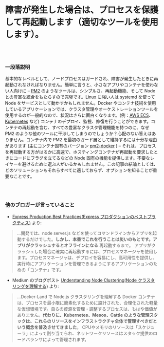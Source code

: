 # 障害が発生した場合は、プロセスを保護して再起動します（適切なツールを使用します）。

<br/><br/>

### 一段落説明

基本的なレベルとして、ノードプロセスはガードされ、障害が発生したときに再起動されなければなりません。簡単に言うと、小さなアプリやコンテナを使わない人向けに – [PM2](https://www.npmjs.com/package/pm2-docker) のようなツールは、シンプルさ、再起動機能、そして Node との豊富な統合をもたらすので完璧です。Linux に強い人は systemd を使って Node をサービスとして動かすかもしれません。Docker やコンテナ技術を使用しているアプリケーションでは、クラスタ管理やオーケストレーションツールを使用するのが一般的なので、状況はさらに面白くなります。(例：[AWS ECS](http://docs.aws.amazon.com/AmazonECS/latest/developerguide/Welcome.html)、[Kubernetes](https://kubernetes.io/) など) コンテナのデプロイ、監視、修復を行うことができます。コンテナの再起動を含む、すべての豊富なクラスタ管理機能を持つのに、なぜ PM2 のような他のツールに干渉してしまうのでしょうか？心配のない答えはありません。コンテナ内で PM2 を最初のガード層として維持するには十分な理由があります (主にコンテナ固有のバージョン [pm2-docker](https://www.npmjs.com/package/pm2-docker) ) – それは、プロセスを再起動する方がはるかに高速で、ホスティングコンテナが再起動を要求したときにコードにフラグを立てるなどの Node 固有の機能を提供します。不要なレイヤーを避けるために選ぶ人がいるかもしれません。この記事の結論としては、どのソリューションもそれらすべてに適しておらず、オプションを知ることが重要なことです。

<br/><br/>

### 他のブロガーが言っていること

* [Express Production Best Practices(Express プロダクションのベストプラクティス)](https://expressjs.com/en/advanced/best-practice-performance.html) より:
> ...開発では、node server.js などを使ってコマンドラインからアプリを起動するだけでした。**しかし、本番でこれを行うことは災いのもとです。アプリがクラッシュするとオフラインになる** 再起動するまで。 アプリがクラッシュした場合に確実に再起動するには、プロセスマネージャを使用します。プロセスマネージャは、デプロイを容易にし、高可用性を提供し、実行時にアプリケーションを管理できるようにするアプリケーションのための「コンテナ」です。

* Medium のブログポスト [Understanding Node Clustering(Node クラスタリングを理解する)](https://medium.com/@CodeAndBiscuits/understanding-nodejs-clustering-in-docker-land-64ce2306afef#.cssigr5z3) より:
> ...Docker-Land で Node.js クラスタリングを理解する Docker コンテナは、プロセスを最小限に簡素化するために設計された、合理化された軽量な仮想環境です。自らの資源を管理・調整するプロセスは、もはや価値がありません。**代わりに、Kubernetes、Mesos、Cattle のような管理スタックは、これらのリソースをインフラストラクチャ全体で管理すべきだという概念を普及させてきました**。 CPUやメモリのリソースは「スケジューラ」によって割り当てられ、ネットワークリソースはスタック提供のロードバランサによって管理されます。
